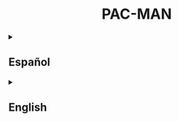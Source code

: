 <center>
    
# PAC-MAN

</center>

<details>
    <summary><h2>Español</h2></summary>

## Introducción

Este proyecto consiste en la implementación de la lógica de los fantasmas en el juego Pac-Man. Para ello, se hizo uso de diversas herramientas, algoritmos y enfoques de inteligencia artificial, destacando el uso de **A\*** para la búsqueda eficiente de rutas y el algoritmo **Q-Learning** para el aprendizaje y toma de decisiones.

### Herramientas y recursos utilizados:
- **Python**: Lenguaje principal para el desarrollo del proyecto.
- **Pygame**: Librería para el desarrollo de juegos 2D en Python.
- **Numpy**: Librería para arreglos multidimensionales y la realización de operaciones matemáticas de alto rendimiento.
- **Q-Learning**: es una técnica de aprendizaje por refuerzo
- **Algoritmos de búsqueda y aprendizaje**: A\* y Q-Learning.

---

## Algoritmos de Búsqueda

### A* (A-Star)

El algoritmo **A\*** es ampliamente conocido por su eficiencia en la búsqueda de caminos óptimos en comparación con otros algoritmos, como **Dijkstra**, **BFS** o **DFS**. En este proyecto, **A\*** fue adaptado para funcionar dentro de la lógica del movimiento de los fantasmas, en especial para calcular rutas eficientes que les permitan atrapar a Pac-Man o moverse a posiciones específicas del mapa.

El algoritmo utilizado se basa en el siguiente recurso:

- [A\* Search Algorithm - GeeksforGeeks](https://www.geeksforgeeks.org/a-search-algorithm-in-python/)

El algoritmo fue modificado y ajustado para cumplir con la estructura y necesidades específicas del proyecto, como la integración con los nodos del mapa de Pac-Man y la evitación de obstáculos.

### Comparación con otros algoritmos

Se eligió **A\*** por su capacidad de encontrar la ruta más corta de manera más eficiente que otros algoritmos:

- **Dijkstra**: Encuentra el camino más corto desde un nodo inicial a todos los otros nodos, pero es menos eficiente que **A\*** cuando se busca un camino específico.
- **BFS (Breadth-First Search)**: Ideal para encontrar la solución más rápida en términos de pasos, pero menos eficiente que **A\*** en gráficos con ponderaciones.
- **DFS (Depth-First Search)**: Menos adecuado para la búsqueda de rutas óptimas en comparación con **A\*** y **BFS**, especialmente en gráficos ponderados.

---

## Q-Learning

El **Q-Learning** es una técnica de aprendizaje por refuerzo que se utilizó en este proyecto para mejorar la toma de decisiones de los fantasmas en determinadas situaciones. Al aplicar **Q-Learning**, los fantasmas pueden aprender estrategias más complejas, como cuándo perseguir a Pac-Man directamente o cuándo buscar un atajo.

Para comprender y aplicar **Q-Learning**, se consultaron los siguientes recursos:

- [Introducción a Q-Learning - EducaOpen](https://www.educaopen.com/digital-lab/blog/inteligencia-artificial/q-learning)
- [Tutorial de Q-Learning - DataCamp](https://www.datacamp.com/es/tutorial/introduction-q-learning-beginner-tutorial)

### Ecuación de Q-Learning

La ecuación de **Q-learning** se utiliza para actualizar el valor Q de un estado y acción específicos, permitiendo al agente aprender el valor esperado de las recompensas futuras al seguir una política óptima. La ecuación es la siguiente:

\[
Q(s, a) \leftarrow Q(s, a) + \alpha \left[ r + \gamma \max_{a'} Q(s', a') - Q(s, a) \right]
\]

donde:

- \( Q(s, a) \): Es el valor Q actual del estado \( s \) y la acción \( a \).
- \( \alpha \): Tasa de aprendizaje, que controla cuánto se ajusta el valor Q actual.
- \( r \): Recompensa recibida después de tomar la acción \( a \) en el estado \( s \).
- \( \gamma \): Factor de descuento, que pondera la importancia de las recompensas futuras.
- \( \max_{a'} Q(s', a') \): Valor Q máximo esperado para el próximo estado \( s' \) al tomar la mejor acción \( a' \) en ese estado.

---
## Numpy

**NumPy** es una biblioteca fundamental en Python para el manejo de arreglos multidimensionales y la realización de operaciones matemáticas de alto rendimiento. En el contexto de este proyecto, **NumPy** permitió implementar cálculos eficientes, como el uso de normas para medir distancias y la manipulación de datos en la tabla Q en el algoritmo de Q-Learning.

### Funcionalidades de NumPy en el proyecto

1. **Creación de Arrays y Manipulación de Datos**:
   - `np.zeros()`: Inicialización de la tabla Q con valores de cero en cada estado, optimizando el almacenamiento de valores para el aprendizaje de los fantasmas.
   - `np.argmax()`: Selección de la acción óptima en la tabla Q, permitiendo que los fantasmas elijan movimientos estratégicos con base en sus experiencias previas.

2. **Cálculo de Distancias**:
   - `np.linalg.norm()`: Cálculo de la distancia entre los fantasmas y Pac-Man, mejorando la precisión de las recompensas en el modelo de Q-Learning al medir la proximidad.

### Documentación y Recursos

Para profundizar en el uso de **NumPy** y explorar ejemplos adicionales, se recomienda la consulta de la documentación oficial:

- [Documentación oficial de NumPy](https://numpy.org/doc/stable/)

NumPy fue esencial para realizar operaciones matemáticas de manera eficiente, lo que permitió optimizar el rendimiento del algoritmo de aprendizaje y los cálculos necesarios en tiempo real para la toma de decisiones de los fantasmas.

---

## Estructura de Datos en Python

El manejo eficiente de las estructuras de datos en Python fue fundamental para implementar los nodos, grafos y otros elementos necesarios para el juego. Python proporciona diversas estructuras de datos útiles para este tipo de proyectos, como listas, diccionarios y sets.

Recursos de Python sobre estructuras de datos:

- [Documentación oficial sobre estructuras de datos en Python](https://docs.python.org/es/dev/tutorial/datastructures.html)

---

## Pygame

**Pygame** fue utilizado como la librería principal para la creación del entorno de Pac-Man, facilitando la implementación de gráficos, manejo de eventos y animaciones. Esta librería permitió la representación gráfica tanto de Pac-Man como de los fantasmas, junto con las interacciones entre ellos.

Para consultar la documentación y aprender a usar **Pygame**, se utilizaron los siguientes recursos:

- [Documentación oficial de Pygame](https://www.pygame.org/docs/)
- [Como usar Pygame para crear Pac-Man](https://pacmancode.com/maze-basics)

---

## Investigación y aprendizaje durante el proyecto

A lo largo del proyecto, se realizaron múltiples búsquedas para entender y adaptar la sintaxis de Python, así como para aplicar buenas prácticas de programación. Durante el desarrollo, se consultaron diferentes fuentes para obtener una comprensión más detallada de las herramientas utilizadas.

### Recursos consultados:

- [Documentación oficial de Python](https://docs.python.org/3/)
- [Modelo de datos en Python](https://docs.python.org/3/reference/datamodel.html#object.__eq__)
- [PEP 8 - Guía de estilo para código Python](https://peps.python.org/pep-0008/#programming-recommendations)
- [Uso de isinstance en Python](https://docs.python.org/3/library/functions.html#isinstance)
- [Funciones lambda en Python - GeeksforGeeks](https://www.geeksforgeeks.org/python-lambda-anonymous-functions-filter-map-reduce/)
- [Operadores en Python - W3Schools](https://www.w3schools.com/python/python_operators.asp)

---

## Conclusiones

Este proyecto fue un gran ejemplo de cómo diferentes técnicas y herramientas pueden integrarse para crear comportamientos complejos en videojuegos. **A\*** resultó ser un algoritmo de búsqueda eficiente, mientras que el uso de **Q-Learning** permitió a los fantasmas aprender y mejorar sus decisiones. Además, Python y **Pygame** demostraron ser herramientas poderosas para el desarrollo de juegos 2D.
</details>

<details>
    <summary><h2>English</h2></summary>

## Introduction

This project implements the ghost logic in the Pac-Man game. We leveraged various tools, algorithms, and AI approaches—most notably **A\*** for efficient pathfinding and **Q-Learning** for decision-making and learning.

### Tools and Resources Used

- **Python**: Main language for project development.  
- **Pygame**: Library for 2D game development in Python.  
- **NumPy**: Library for high-performance multidimensional array operations.  
- **Q-Learning**: A reinforcement learning technique.  
- **Search & Learning Algorithms**: A\* and Q-Learning.  

---

## Search Algorithms

### A* (A-Star)

The **A\*** algorithm is renowned for efficiently finding optimal paths compared to algorithms like **Dijkstra**, **BFS**, or **DFS**. In this project, we adapted **A\*** to work within the ghosts’ movement logic—especially for computing efficient routes that allow them to catch Pac-Man or move to specific map positions.

We based our implementation on this resource:

- [A* Search Algorithm - GeeksforGeeks](https://www.geeksforgeeks.org/a-search-algorithm-in-python/)

We modified and fine-tuned the algorithm to meet the project’s particular needs, such as integrating with Pac-Man’s map nodes and avoiding obstacles.

### Comparison with Other Algorithms

We chose **A\*** because it finds the shortest path more efficiently when you only need a specific route:

- **Dijkstra**: Finds shortest paths from one node to all others, but is less efficient than **A\*** when you only need a single route.  
- **BFS (Breadth-First Search)**: Great for the smallest number of steps in unweighted graphs, but less efficient with weighted graphs.  
- **DFS (Depth-First Search)**: Not ideal for optimal pathfinding, especially in weighted graphs, compared to **A\*** and **BFS**.  

---

## Q-Learning

**Q-Learning** is a reinforcement learning technique we used to improve the ghosts’ decision-making in certain scenarios. By applying Q-Learning, ghosts can learn more complex strategies—like when to directly chase Pac-Man versus when to seek a shortcut.

For background and implementation guidance, we consulted:

- [Introduction to Q-Learning - EducaOpen](https://www.educaopen.com/digital-lab/blog/inteligencia-artificial/q-learning)  
- [Q-Learning Tutorial - DataCamp](https://www.datacamp.com/es/tutorial/introduction-q-learning-beginner-tutorial)  

### The Q-Learning Equation

The **Q-Learning** update rule lets an agent learn the expected future reward of taking action \(a\) in state \(s\). It’s given by:

\[
Q(s, a) \leftarrow Q(s, a) + \alpha \Bigl[\,r + \gamma \max_{a'} Q(s', a') - Q(s, a)\Bigr]
\]

where:

- \( Q(s, a) \): Current Q-value for state \(s\) and action \(a\).  
- \( \alpha \): Learning rate—how much new information overrides old.  
- \( r \): Reward received after taking action \(a\) in state \(s\).  
- \( \gamma \): Discount factor—how much future rewards are valued.  
- \( \max_{a'} Q(s', a') \): Maximum expected Q-value for the next state \(s'\) over all possible actions \(a'\).  

---

## NumPy

**NumPy** is essential in Python for handling multidimensional arrays and high-speed math operations. In this project, NumPy made it possible to implement efficient calculations—like distance norms and Q-table manipulations—in real time.

### NumPy Features Used

1. **Array Creation & Data Handling**  
   - `np.zeros()`: Initialize the Q-table with zeros, giving a clean slate for learning ghost behaviors.  
   - `np.argmax()`: Select the best action from the Q-table, letting ghosts make strategy choices based on prior experience.  

2. **Distance Computations**  
   - `np.linalg.norm()`: Measure the Euclidean distance between ghosts and Pac-Man, improving reward accuracy in the Q-Learning model.  

### Documentation & Resources

For more on NumPy, check out:

- [Official NumPy Documentation](https://numpy.org/doc/stable/)  

NumPy’s efficiency was key to real-time decision-making and learning in our ghost AI.

---

## Data Structures in Python

Efficient data structures were vital for implementing nodes, graphs, and other game elements. Python’s built-in structures—like lists, dictionaries, and sets—made it straightforward to model the Pac-Man maze.

- [Python Data Structures Tutorial](https://docs.python.org/es/dev/tutorial/datastructures.html)  

---

## Pygame

We used **Pygame** to create the Pac-Man environment, handling graphics, events, and animations. It provided an easy way to render Pac-Man, the ghosts, and the maze, as well as detect collisions and user input.

- [Pygame Official Documentation](https://www.pygame.org/docs/)  
- [Using Pygame to Build Pac-Man](https://pacmancode.com/maze-basics)  

---

## Research & Learning During the Project

Throughout development, we researched best practices in Python syntax and coding style. We dove into various resources to deepen our understanding and ensure clean, maintainable code.

### Resources Consulted

- [Python 3 Official Docs](https://docs.python.org/3/)  
- [Python Data Model](https://docs.python.org/3/reference/datamodel.html#object.__eq__)  
- [PEP 8 – Style Guide for Python Code](https://peps.python.org/pep-0008/#programming-recommendations)  
- [Using `isinstance` in Python](https://docs.python.org/3/library/functions.html#isinstance)  
- [Anonymous Functions (lambda) in Python - GeeksforGeeks](https://www.geeksforgeeks.org/python-lambda-anonymous-functions-filter-map-reduce/)  
- [Operators in Python – W3Schools](https://www.w3schools.com/python/python_operators.asp)  

---

## Conclusions

This project highlights how different techniques and tools can combine to create sophisticated behaviors in video games. **A\*** proved to be an efficient pathfinding algorithm, while **Q-Learning** enabled ghosts to learn and refine their strategies. Moreover, Python and **Pygame** showcased their power for building real-time 2D games.

</details>